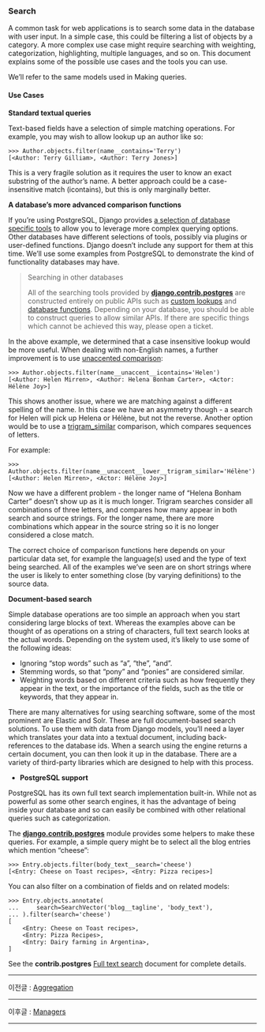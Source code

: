 ### Search

A common task for web applications is to search some data in the database with user input. In a simple case, this could be filtering a list of objects by a category. A more complex use case might require searching with weighting, categorization, highlighting, multiple languages, and so on. This document explains some of the possible use cases and the tools you can use.

We’ll refer to the same models used in Making queries.

#### Use Cases

**Standard textual queries**

Text-based fields have a selection of simple matching operations. For example, you may wish to allow lookup up an author like so:

```
>>> Author.objects.filter(name__contains='Terry')
[<Author: Terry Gilliam>, <Author: Terry Jones>]
```

This is a very fragile solution as it requires the user to know an exact substring of the author’s name. A better approach could be a case-insensitive match (icontains), but this is only marginally better.

**A database’s more advanced comparison functions**

If you’re using PostgreSQL, Django provides [a selection of database specific tools](./2017-02-01-Django-Full-Text-Search.md) to allow you to leverage more complex querying options. Other databases have different selections of tools, possibly via plugins or user-defined functions. Django doesn’t include any support for them at this time. We’ll use some examples from PostgreSQL to demonstrate the kind of functionality databases may have.

> Searching in other databases
> 
> All of the searching tools provided by [**django.contrib.postgres**](https://docs.djangoproject.com/en/1.10/ref/contrib/postgres/#module-django.contrib.postgres) are constructed entirely on public APIs such as [custom lookups](https://docs.djangoproject.com/en/1.10/ref/models/lookups/) and [database functions](https://docs.djangoproject.com/en/1.10/ref/models/database-functions/). Depending on your database, you should be able to construct queries to allow similar APIs. If there are specific things which cannot be achieved this way, please open a ticket.

In the above example, we determined that a case insensitive lookup would be more useful. When dealing with non-English names, a further improvement is to use [unaccented comparison](https://docs.djangoproject.com/en/1.10/ref/contrib/postgres/lookups/#std:fieldlookup-unaccent):

```
>>> Author.objects.filter(name__unaccent__icontains='Helen')
[<Author: Helen Mirren>, <Author: Helena Bonham Carter>, <Actor: Hélène Joy>]
```

This shows another issue, where we are matching against a different spelling of the name. In this case we have an asymmetry though - a search for Helen will pick up Helena or Hélène, but not the reverse. Another option would be to use a [trigram_similar](https://docs.djangoproject.com/en/1.10/ref/contrib/postgres/lookups/#std:fieldlookup-trigram_similar) comparison, which compares sequences of letters.

For example:

```
>>> Author.objects.filter(name__unaccent__lower__trigram_similar='Hélène')
[<Author: Helen Mirren>, <Actor: Hélène Joy>]
```

Now we have a different problem - the longer name of “Helena Bonham Carter” doesn’t show up as it is much longer. Trigram searches consider all combinations of three letters, and compares how many appear in both search and source strings. For the longer name, there are more combinations which appear in the source string so it is no longer considered a close match.

The correct choice of comparison functions here depends on your particular data set, for example the language(s) used and the type of text being searched. All of the examples we’ve seen are on short strings where the user is likely to enter something close (by varying definitions) to the source data.

**Document-based search**

Simple database operations are too simple an approach when you start considering large blocks of text. Whereas the examples above can be thought of as operations on a string of characters, full text search looks at the actual words. Depending on the system used, it’s likely to use some of the following ideas:

* Ignoring “stop words” such as “a”, “the”, “and”.
* Stemming words, so that “pony” and “ponies” are considered similar.
* Weighting words based on different criteria such as how frequently they appear in the text, or the importance of the fields, such as the title or keywords, that they appear in.

There are many alternatives for using searching software, some of the most prominent are Elastic and Solr. These are full document-based search solutions. To use them with data from Django models, you’ll need a layer which translates your data into a textual document, including back-references to the database ids. When a search using the engine returns a certain document, you can then look it up in the database. There are a variety of third-party libraries which are designed to help with this process.

* **PostgreSQL support**

PostgreSQL has its own full text search implementation built-in. While not as powerful as some other search engines, it has the advantage of being inside your database and so can easily be combined with other relational queries such as categorization.

The [**django.contrib.postgres**](https://docs.djangoproject.com/en/1.10/ref/contrib/postgres/#module-django.contrib.postgres) module provides some helpers to make these queries. For example, a simple query might be to select all the blog entries which mention “cheese”:

```
>>> Entry.objects.filter(body_text__search='cheese')
[<Entry: Cheese on Toast recipes>, <Entry: Pizza recipes>]
```

You can also filter on a combination of fields and on related models:

```
>>> Entry.objects.annotate(
...     search=SearchVector('blog__tagline', 'body_text'),
... ).filter(search='cheese')
[
    <Entry: Cheese on Toast recipes>,
    <Entry: Pizza Recipes>,
    <Entry: Dairy farming in Argentina>,
]
```

See the **contrib.postgres** [Full text search](./2017-02-01-Django-Full-Text-Search.md) document for complete details.


- - -
이전글 : [Aggregation](https://docs.djangoproject.com/en/1.10/topics/db/aggregation/)  
- - -
이후글 : [Managers](https://docs.djangoproject.com/en/1.10/topics/db/managers/)
- - - 